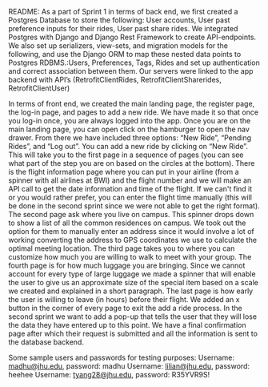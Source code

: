 README: As a part of Sprint 1 in terms of back end, we first created a Postgres Database to store the following: User accounts, User past preference inputs for their rides, User past share rides. We integrated Postgres with Django and Django Rest Framework to create API-endpoints. We also set up serializers, view-sets, and migration models for the following, and use the Django ORM to map these nested data points to Postgres RDBMS.:Users, Preferences, Tags, Rides and set up authentication and correct association between them. Our servers were linked to the app backend with API’s (RetrofitClientRides, RetrofitClientSharerides, RetrofitClientUser) 

In terms of front end, we created the main landing page, the register page, the log-in page, and pages to add a new ride. We have made it so that once you log-in once, you are always logged into the app. Once you are on the main landing page, you can open click on the hamburger to open the nav drawer. From there we have included three options: “New Ride”, “Pending Rides”, and “Log out”. You can add a new ride by clicking on “New Ride”. This will take you to the first page in a sequence of pages (you can see what part of the step you are on based on the circles at the bottom). There is the flight information page where you can put in your airline (from a spinner with all airlines at BWI) and the flight number and we will make an API call to get the date information and time of the flight. If we can't find it or you would rather prefer, you can enter the flight time manually (this will be done in the second sprint since we were not able to get the right format). The second page ask where you live on campus. This spinner drops down to show a list of all the common residences on campus. We took out the option for them to manually enter an address since it would involve a lot of working converting the address to GPS coordinates we use to calculate the optimal meeting location. The third page takes you to where you can customize how much you are willing to walk to meet with your group. The fourth page is for how much luggage you are bringing. Since we cannot account for every type of large luggage we made a spinner that will enable the user to give us an approximate size of the special item based on a scale we created and explained in a short paragraph. The last page is how early the user is willing to leave (in hours) before their flight. We added an x button in the corner of every page to exit the add a ride process. In the second sprint we want to add a pop-up that tells the user that they will lose the data they have entered up to this point. We have a final confirmation page after which their request is submitted and all the information is sent to the database backend. 


Some sample users and passwords for testing purposes:
Username: madhu@jhu.edu, password: madhu
Username: lilian@jhu.edu, password: heehee
Username: tyang28@jhu.edu, password: R35YVR9S!
